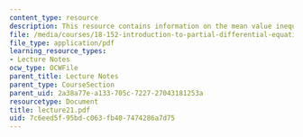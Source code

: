 ```yaml
---
content_type: resource
description: This resource contains information on the mean value inequality.
file: /media/courses/18-152-introduction-to-partial-differential-equations-fall-2005/7c6eed5f95bdc063fb407474286a7d75_lecture21.pdf
file_type: application/pdf
learning_resource_types:
- Lecture Notes
ocw_type: OCWFile
parent_title: Lecture Notes
parent_type: CourseSection
parent_uid: 2a38a77e-a133-705c-7227-27043181253a
resourcetype: Document
title: lecture21.pdf
uid: 7c6eed5f-95bd-c063-fb40-7474286a7d75
---
```

